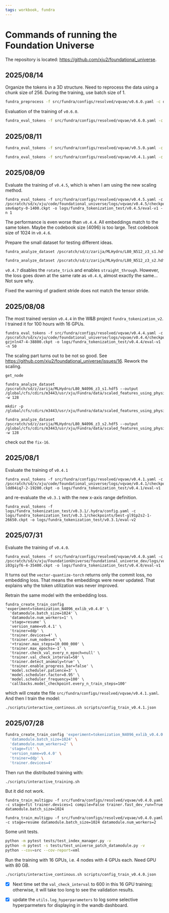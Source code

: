 ```yaml
---
tags: workbook, fundra
---
```


# Commands of running the Foundation Universe

The repository is located: https://github.com/xju2/foundational_universe.

## 2025/08/14
Organize the tokens in a 3D structure.
Need to reprocess the data using a chunk size of 256. During the training, use batch size of 1.
```bash
fundra_preprocess -f src/fundra/configs/resolved/vqvae/v0.6.0.yaml -c datamodule.num_workers=8
```

Evaluation of the training of `v0.6.0`.
```bash
fundra_eval_tokens -f src/fundra/configs/resolved/vqvae/v0.6.0.yaml -c /pscratch/sd/x/xju/code/foundational_universe/logs/vqvae/v0.6.0/checkpoints/best-d057pst8-0-2900.ckpt -o logs/fundra_tokenization_test/v0.6.0/eval-v1 -n 5 -j 2
```

## 2025/08/11
```bash
fundra_eval_tokens -f src/fundra/configs/resolved/vqvae/v0.5.0.yaml -c /pscratch/sd/x/xju/code/foundational_universe/logs/vqvae/v0.5.0/checkpoints/best-wlsbpiyl-0-1800.ckpt -o logs/fundra_tokenization_test/v0.5.0/eval-v4 -n 10 -j 2

fundra_eval_tokens -f src/fundra/configs/resolved/vqvae/v0.4.1.yaml -c /pscratch/sd/x/xju/code/foundational_universe/logs/vqvae/v0.4.1/checkpoints/best-ldd04iq7-2-20800.ckpt -o logs/fundra_tokenization_test/v0.4.1/eval-v2 -n 800 -j 40
```

## 2025/08/09
Evaluate the training of `v0.4.5`, which is when I am using the new scaling method.
```bash!
fundra_eval_tokens -f src/fundra/configs/resolved/vqvae/v0.4.5.yaml -c /pscratch/sd/x/xju/code/foundational_universe/logs/vqvae/v0.4.5/checkpoints/best-smv6apty-0-1400.ckpt -o logs/fundra_tokenization_test/v0.4.5/eval-v1 -n 1
```
The performance is even worse than `v0.4.4`. All embeddings match to the same token.
Maybe the codebook size (4096) is too large. Test codebook size of 1024 in `v0.4.6`.

Prepare the small dataset for testing different ideas.
```bash
fundra_analyze_dataset /pscratch/sd/z/zarija/MLHydro/L80_N512_z3_s1.hdf5 --output /global/cfs/cdirs/m3443/usr/xju/Fundra/data/scaled_features_physics/.cache/L80_N512_z3_s1_cache/cosmo_fields.csv -w 6

fundra_analyze_dataset /pscratch/sd/z/zarija/MLHydro/L80_N512_z3_s2.hdf5 --output /global/cfs/cdirs/m3443/usr/xju/Fundra/data/scaled_features_physics/.cache/L80_N512_z3_s2_cache/cosmo_fields.csv -w 6
```

`v0.4.7` disables the `rotate_trick` and enables `straight_through`.
However, the loss goes down at the same rate as `v0.4.6`, almost exactly the same...
Not sure why.

Fixed the warning of gradient stride does not match the tensor stride.

## 2025/08/08
The most trained version `v0.4.4` in the W&B project `fundra_tokenization_v2`. I trained it for 100 hours with 16 GPUs.

```bash!
fundra_eval_tokens -f src/fundra/configs/resolved/vqvae/v0.4.4.yaml -c /pscratch/sd/x/xju/code/foundational_universe/logs/vqvae/v0.4.4/checkpoints/best-gzjnln47-4-38800.ckpt -o logs/fundra_tokenization_test/v0.4.4/eval-v1 -n 50
```

The scaling part turns out to be not so good. See https://github.com/xju2/foundational_universe/issues/16. Rework the scaling.

```bash!
get_node

fundra_analyze_dataset /pscratch/sd/z/zarija/MLHydro/L80_N4096_z3_s1.hdf5 --output /global/cfs/cdirs/m3443/usr/xju/Fundra/data/scaled_features_using_physics_scaling/.cache/L80_N4096_z3_s1_cache/dataset_statistics.csv -w 128

mkdir -p /global/cfs/cdirs/m3443/usr/xju/Fundra/data/scaled_features_using_physics_scaling/.cache/L80_N4096_z3_s2_cache

fundra_analyze_dataset /pscratch/sd/z/zarija/MLHydro/L80_N4096_z3_s2.hdf5 --output /global/cfs/cdirs/m3443/usr/xju/Fundra/data/scaled_features_using_physics_scaling/.cache/L80_N4096_z3_s2_cache/dataset_statistics.csv -w 128
```

check out the `fix-16`.

## 2025/08/1
Evaluate the training of `v0.4.1`
```bash!
fundra_eval_tokens -f src/fundra/configs/resolved/vqvae/v0.4.1.yaml -c /pscratch/sd/x/xju/code/foundational_universe/logs/vqvae/v0.4.1/checkpoints/best-ldd04iq7-2-19200.ckpt -o logs/fundra_tokenization_test/v0.4.1/eval-v1
```
and re-evaluate the `v0.3.1` with the new x-axis range definition.

```bash!
fundra_eval_tokens -f logs/fundra_tokenization_test/v0.3.1/.hydra/config.yaml -c logs/fundra_tokenization_test/v0.3.1/checkpoints/best-gl91p2s2-1-26650.ckpt -o logs/fundra_tokenization_test/v0.3.1/eval-v2
```

## 2025/07/31

Evaluate the training of `v0.4.0`.
```bash!
fundra_eval_tokens -f src/fundra/configs/resolved/vqvae/v0.4.0.yaml -c /pscratch/sd/x/xju/FoundationUniverse/foundational_universe_dev/logs/vqvae/v0.4.0/checkpoints/best-i03giyf6-4-35400.ckpt -o logs/fundra_tokenization_test/v0.4.0/eval-v1
```
It turns out the `vector-quantize-torch` returns only the commit loss, no embedding loss. That means the embeddings were never updated. That explains why the token utilization was never improved.

Retrain the same model with the embedding loss.

```bash!
fundra_create_train_config 'experiment=tokenization_N4096_exlib_v0.4.0' \
  'datamodule.batch_size=1024' \
  'datamodule.num_workers=1' \
  'stage=resume' \
  'version_name=v0.4.1' \
  'trainer=ddp' \
  'trainer.devices=4' \
  'trainer.num_nodes=4' \
  '+trainer.max_steps=10_000_000' \
  'trainer.max_epochs=-1' \
  'trainer.check_val_every_n_epoch=null' \
  'trainer.val_check_interval=50' \
  'trainer.detect_anomaly=true' \
  'trainer.enable_progress_bar=false' \
  'model.scheduler.patience=3' \
  'model.scheduler.factor=0.95' \
  'model.scheduler_frequency=100' \
  'callbacks.model_checkpoint.every_n_train_steps=100'
```
which will create the file `src/fundra/configs/resolved/vqvae/v0.4.1.yaml`. And then I train the model:

```bash
./scripts/interactive_continous.sh scripts/config_train_v0.4.1.json
```


## 2025/07/28

```bash
fundra_create_train_config 'experiment=tokenization_N4096_exlib_v0.4.0' \
  'datamodule.batch_size=1024' \
  'datamodule.num_workers=2' \
  'stage=fit' \
  'version_name=v0.4.0' \
  'trainer=ddp' \
  'trainer.devices=4'
```
Then run the distributed training with:
```bash
./scripts/interactive_training.sh
```
But it did not work.

```bash!
fundra_train_multigpu -f src/fundra/configs/resolved/vqvae/v0.4.0.yaml -c stage=fit trainer.devices=1 compile=False trainer.fast_dev_run=True datamodule.batch_size=1024

fundra_train_multigpu -f src/fundra/configs/resolved/vqvae/v0.4.0.yaml -c stage=resume datamodule.batch_size=1024 datamodule.num_workers=2
```

Some unit tests.
```bash
python -m pytest tests/test_index_manager.py -v
python -m pytest -s tests/test_universe_patch_datamodule.py -v
python --cov=src --cov-report=xml
```

Run the training with 16 GPUs, i.e. 4 nodes with 4 GPUs each. Need GPU with 80 GB.
```bash
./scripts/interactive_continous.sh scripts/config_train_v0.4.0.json
```
* [x] Next time set the `val_check_interval` to 600 in this 16 GPU training;
otherwise, it will take too long to see the validation results.
* [x] update the `utils.log_hyperparameters` to log some selective hyperparmeters
for displaying in the wandb dashboard.

